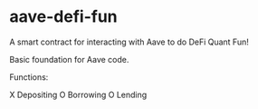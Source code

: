 # aave-defi-fun
A smart contract for interacting with Aave to do DeFi Quant Fun!

Basic foundation for Aave code.

Functions:

X Depositing
O Borrowing
O Lending
